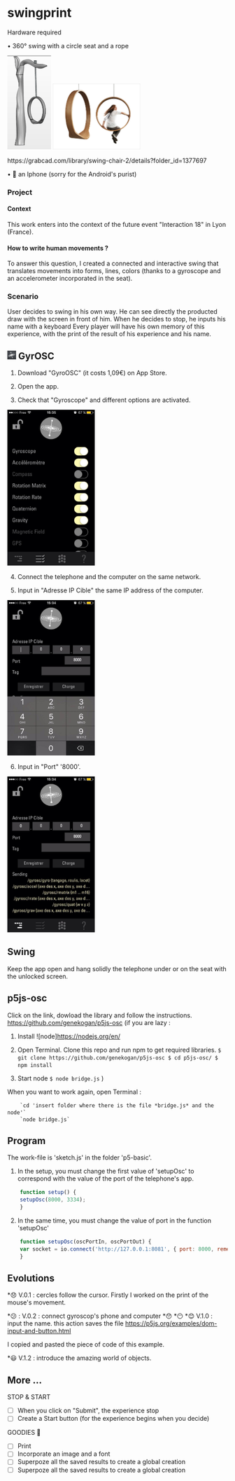 # swingprint

Hardware required 

• 360° swing with a circle seat and a rope
<p>
	<img src="/assets/3Dmodelisation.png" width="100">
	<img src="/assets/Iwona-Kosicka.jpg" width="200">
</p>
https://grabcad.com/library/swing-chair-2/details?folder_id=1377697

• :iphone: an Iphone (sorry for the Android's purist)


### Project

#### Context

This work enters into the context of the future event "Interaction 18" in Lyon (France). 

#### How to write human movements ?

To answer this question, I created a connected and interactive swing that translates movements into forms, lines, colors (thanks to a gyroscope and an accelerometer incorporated in the seat).

### Scenario

User decides to swing in his own way. He can see directly the producted draw with the screen in front of him. When he decides to stop, he inputs his name with a keyboard
Every player will have his own memory of this experience, with the print
of the result of his experience and his name.



## <img src="/assets/GyrOSC.jpg" width="20"> GyrOSC


1. Download "GyroOSC" (it costs 1,09€) on App Store.

2. Open the app.

3. Check that "Gyroscope" and different options are activated.
<img src="/assets/options.jpg" width="200">

4. Connect the telephone and the computer on the same network.

5. Input in "Adresse IP Cible" the same IP address of the computer.
<img src="/assets/IPaddress.jpg" width="200">


6. Input in "Port" '8000'.
<img src="/assets/port.jpg" width="200">



## Swing

Keep the app open and hang solidly the telephone under or on the seat with the unlocked screen.

## p5js-osc

Click on the link, dowload the library and follow the instructions.
https://github.com/genekogan/p5js-osc
(if you are lazy : 
1. Install ![node]https://nodejs.org/en/

2. Open Terminal. Clone this repo and run npm to get required libraries.
`
$ git clone https://github.com/genekogan/p5js-osc
$ cd p5js-osc/
$ npm install
`
3. Start node
`$ node bridge.js`
)

When you want to work again, open Terminal :

		`cd 'insert folder where there is the file *bridge.js* and the node'`  
		`node bridge.js` 

## Program

The work-file is 'sketch.js' in the folder 'p5-basic'.
1. In the setup, you must change the first value of 'setupOsc' to correspond with the value of the port of the telephone's app.
```javascript
	function setup() {
	setupOsc(8000, 3334);
	}
```

2. In the same time, you must change the value of port in the function 'setupOsc'
```javascript
	function setupOsc(oscPortIn, oscPortOut) {
	var socket = io.connect('http://127.0.0.1:8081', { port: 8000, rememberTransport: false });
	}
```

## Evolutions

*:disappointed: V.0.1 : cercles follow the cursor. Firstly I worked on the print of the mouse's movement.

*:confused: : V.0.2 : connect gyroscop's phone and computer
*:hushed:
*:no_mouth:
*:blush: V.1.0 : input the name. this action saves the file
https://p5js.org/examples/dom-input-and-button.html

I copied and pasted the piece of code of this example.

*:smiley: V.1.2 : introduce the amazing world of objects.

## More ...

STOP & START

- [ ] When you click on "Submit", the experience stop
- [ ] Create a Start button (for the experience begins when you decide)

GOODIES :gift:

- [ ] Print
- [ ] Incorporate an image and a font
- [ ] Superpoze all the saved results to create a global creation
- [ ] Superpoze all the saved results to create a global creation
